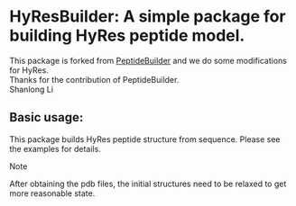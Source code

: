 # HyResBuilder: A simple package for building HyRes peptide model.   
This package is forked from [PeptideBuilder](https://github.com/clauswilke/PeptideBuilder) and we do some modifications for HyRes.   
Thanks for the contribution of PeptideBuilder.    
Shanlong Li    

## Basic usage:   
This package builds HyRes peptide structure from sequence. Please see the examples for details.   
>[!NOTE]
>After obtaining the pdb files, the initial structures need to be relaxed to get more reasonable state.   
